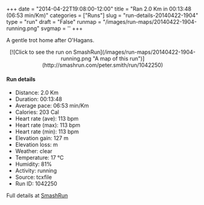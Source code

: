 +++
date = "2014-04-22T19:08:00-12:00"
title = "Ran 2.0 Km in 00:13:48 (06:53 min/Km)"
categories = ["Runs"]
slug = "run-details-20140422-1904"
type = "run"
draft = "False"
runmap = "/images/run-maps/20140422-1904-running.png"
svgmap = '<polyline points="58 0, 58 2, 58 4, 57 6, 57 7, 56 8, 56 9, 55 10, 55 10, 54 12, 54 13, 53 14, 52 16, 52 16, 51 17, 50 19, 50 20, 49 22, 49 23, 49 24, 47 25, 48 26, 49 26, 50 27, 52 28, 54 29, 55 30, 55 31, 55 31, 53 35, 53 36, 53 38, 52 39, 52 39, 52 40, 52 41, 52 41, 51 42, 50 43, 50 44, 50 45, 50 46, 48 47, 47 48, 45 51, 44 52, 44 52, 42 56, 42 57, 43 59, 43 60, 43 61, 43 62, 43 63, 43 64, 43 65, 44 66, 44 67, 44 68, 44 69, 44 70, 44 71, 44 72, 45 73, 45 74, 45 75, 45 75, 45 78, 45 79, 46 79, 46 80, 47 81, 48 81, 49 82, 51 82, 52 83, 53 84, 54 84, 55 83, 58 83, 59 83, 59 84, 59 85, 59 85, 59 86, 59 87, 59 88, 58 90, 57 91, 56 92, 56 93, 56 94, 56 95, 55 96, 55 97, 54 98, 54 99, 54 100">'
+++

A gentle trot home after O'Hagans. 



<!--more-->

<center>
[![Click to see the run on SmashRun](/images/run-maps/20140422-1904-running.png "A map of this run")](http://smashrun.com/peter.smith/run/1042250)
</center>

#### Run details

* Distance: 2.0 Km
* Duration: 00:13:48
* Average pace: 06:53 min/Km
* Calories: 203 Cal
* Heart rate (ave): 113 bpm
* Heart rate (max): 113 bpm
* Heart rate (min): 113 bpm
* Elevation gain: 127 m
* Elevation loss:  m
* Weather: clear
* Temperature: 17 &deg;C
* Humidity: 81%
* Activity: running
* Source: tcxfile
* Run ID: 1042250

Full details at [SmashRun](http://smashrun.com/peter.smith/run/1042250)